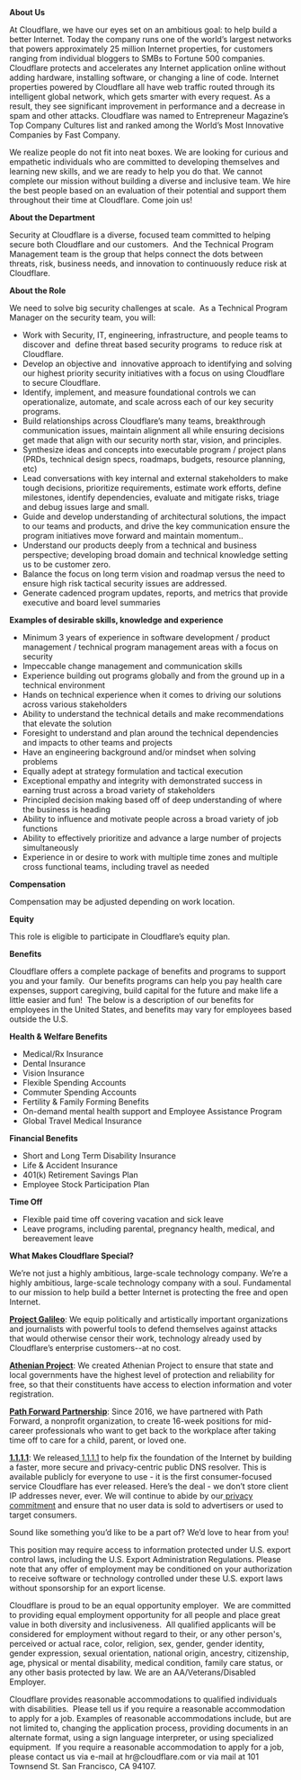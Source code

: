 <div class="content-intro">
	<div><strong>About Us</strong></div>
	<div>
		<p><span style="font-weight: 400;">At Cloudflare, we have our eyes set on an ambitious goal: to help build a better Internet. Today the company runs one of the world’s largest networks that powers approximately 25 million Internet properties, for customers ranging from individual bloggers to SMBs to Fortune 500 companies. Cloudflare protects and accelerates any Internet application online without adding hardware, installing software, or changing a line of code. Internet properties powered by Cloudflare all have web traffic routed through its intelligent global network, which gets smarter with every request. As a result, they see significant improvement in performance and a decrease in spam and other attacks. Cloudflare was named to Entrepreneur Magazine’s Top Company Cultures list and ranked among the World’s Most Innovative Companies by Fast Company.</span><span style="font-weight: 400;">&nbsp;</span></p>
		<p><span style="font-weight: 400;">We realize people do not fit into neat boxes. We are looking for curious and empathetic individuals who are committed to developing themselves and learning new skills, and we are ready to help you do that. We cannot complete our mission without building a diverse and inclusive team. We hire the best people based on an evaluation of their potential and support them throughout their time at Cloudflare. Come join us!&nbsp;</span></p>
	</div>
</div>
<p><strong>About the Department</strong></p>
<p><span style="font-weight: 400;">Security at Cloudflare is a diverse, focused team committed to helping secure both Cloudflare and our customers.&nbsp; And the Technical Program Management team is the group that helps connect the dots between threats, risk, business needs, and innovation to continuously reduce risk at Cloudflare.&nbsp;&nbsp;</span></p>
<p><strong>About the Role</strong></p>
<p><span style="font-weight: 400;">We need to solve big security challenges at scale.&nbsp; As a Technical Program Manager on the security team, you will:</span></p>
<ul>
	<li style="font-weight: 400;"><span style="font-weight: 400;">Work with Security, IT, engineering, infrastructure, and people teams to discover and&nbsp; define threat based security programs&nbsp; to reduce risk at Cloudflare.&nbsp;</span></li>
	<li style="font-weight: 400;"><span style="font-weight: 400;">Develop an objective and&nbsp; innovative approach to identifying and solving our highest priority security initiatives with a focus on using Cloudflare to secure Cloudflare.</span></li>
	<li style="font-weight: 400;"><span style="font-weight: 400;">Identify, implement, and measure foundational controls we can operationalize, automate, and scale across each of our key security programs.&nbsp;</span></li>
	<li style="font-weight: 400;"><span style="font-weight: 400;">Build relationships across Cloudflare’s many teams, </span><span style="font-weight: 400;">breakthrough communication issues, maintain alignment all while </span><span style="font-weight: 400;">ensuring decisions get made that align with our security north star, vision, and principles.</span></li>
	<li style="font-weight: 400;"><span style="font-weight: 400;">Synthesize ideas and concepts into executable program / project plans (PRDs, technical design specs, roadmaps, budgets, resource planning, etc)</span></li>
	<li style="font-weight: 400;"><span style="font-weight: 400;">Lead conversations with key internal and external stakeholders to make tough decisions, prioritize requirements, estimate work efforts, define milestones, identify dependencies, evaluate and mitigate risks, triage and debug issues large and small.</span></li>
	<li style="font-weight: 400;"><span style="font-weight: 400;">Guide and develop understanding of architectural solutions, the impact to our teams and products, and drive the key communication ensure the program initiatives move forward and maintain momentum..&nbsp;&nbsp;</span></li>
	<li style="font-weight: 400;"><span style="font-weight: 400;">Understand our products deeply from a technical and business perspective; developing broad domain and technical knowledge setting&nbsp; us to be customer zero.</span></li>
	<li style="font-weight: 400;"><span style="font-weight: 400;">Balance the focus on long term vision and roadmap versus the need to ensure high risk tactical security issues are addressed.&nbsp;</span></li>
	<li style="font-weight: 400;"><span style="font-weight: 400;">Generate cadenced program updates, reports, and metrics that provide executive and board level summaries&nbsp;</span></li>
</ul>
<p><strong>Examples of desirable skills, knowledge and experience</strong></p>
<ul>
	<li style="font-weight: 400;"><span style="font-weight: 400;">Minimum 3 years of experience in software development / product management / technical program management areas with a focus on security</span></li>
	<li style="font-weight: 400;"><span style="font-weight: 400;">Impeccable change management and communication skills</span></li>
	<li style="font-weight: 400;"><span style="font-weight: 400;">Experience building out programs globally and from the ground up in a technical environment</span></li>
	<li style="font-weight: 400;"><span style="font-weight: 400;">Hands on technical experience when it comes to driving our solutions across various stakeholders</span></li>
	<li style="font-weight: 400;"><span style="font-weight: 400;">Ability to understand the technical details and make recommendations that elevate the solution</span></li>
	<li style="font-weight: 400;"><span style="font-weight: 400;">Foresight to understand and plan around the technical dependencies and impacts to other teams and projects&nbsp;</span></li>
	<li style="font-weight: 400;"><span style="font-weight: 400;">Have an engineering background and/or mindset when solving problems</span></li>
	<li style="font-weight: 400;"><span style="font-weight: 400;">Equally adept at strategy formulation and tactical execution</span></li>
	<li style="font-weight: 400;"><span style="font-weight: 400;">Exceptional empathy and integrity with demonstrated success in earning trust across a broad variety of stakeholders&nbsp;</span></li>
	<li style="font-weight: 400;"><span style="font-weight: 400;">Principled decision making based off of deep understanding of where the business is heading</span></li>
	<li style="font-weight: 400;"><span style="font-weight: 400;">Ability to influence and motivate people across a broad variety of job functions</span></li>
	<li style="font-weight: 400;"><span style="font-weight: 400;">Ability to effectively prioritize and advance a large number of projects simultaneously</span></li>
	<li style="font-weight: 400;"><span style="font-weight: 400;">Experience in or desire to work with multiple time zones and multiple cross functional teams, including travel as needed</span></li>
</ul>
<p><strong>Compensation</strong></p>
<p><span style="font-weight: 400;">Compensation may be adjusted depending on work location.</span></p>
<p><strong>Equity</strong></p>
<p><span style="font-weight: 400;">This role is eligible to participate in Cloudflare’s equity plan.</span></p>
<p><strong>Benefits</strong></p>
<p><span style="font-weight: 400;">Cloudflare offers a complete package of benefits and programs to support you and your family.&nbsp; Our benefits programs can help you pay health care expenses, support caregiving, build capital for the future and make life a little easier and fun!&nbsp; The below is a description of our benefits for employees in the United States, and benefits may vary for employees based outside the U.S.</span></p>
<p><strong>Health &amp; Welfare Benefits</strong></p>
<ul>
	<li style="font-weight: 400;"><span style="font-weight: 400;">Medical/Rx Insurance</span></li>
	<li style="font-weight: 400;"><span style="font-weight: 400;">Dental Insurance</span></li>
	<li style="font-weight: 400;"><span style="font-weight: 400;">Vision Insurance</span></li>
	<li style="font-weight: 400;"><span style="font-weight: 400;">Flexible Spending Accounts</span></li>
	<li style="font-weight: 400;"><span style="font-weight: 400;">Commuter Spending Accounts</span></li>
	<li style="font-weight: 400;"><span style="font-weight: 400;">Fertility &amp; Family Forming Benefits</span></li>
	<li style="font-weight: 400;"><span style="font-weight: 400;">On-demand mental health support and Employee Assistance Program</span></li>
	<li style="font-weight: 400;"><span style="font-weight: 400;">Global Travel Medical Insurance</span></li>
</ul>
<p><strong>Financial Benefits</strong></p>
<ul>
	<li style="font-weight: 400;"><span style="font-weight: 400;">Short and Long Term Disability Insurance</span></li>
	<li style="font-weight: 400;"><span style="font-weight: 400;">Life &amp; Accident Insurance</span></li>
	<li style="font-weight: 400;"><span style="font-weight: 400;">401(k) Retirement Savings Plan</span></li>
	<li style="font-weight: 400;"><span style="font-weight: 400;">Employee Stock Participation Plan</span></li>
</ul>
<p><strong>Time Off</strong></p>
<ul>
	<li style="font-weight: 400;"><span style="font-weight: 400;">Flexible paid time off covering vacation and sick leave</span></li>
	<li style="font-weight: 400;"><span style="font-weight: 400;">Leave programs, including parental, pregnancy health, medical, and bereavement leave</span></li>
</ul>
<div class="content-conclusion">
	<p><strong>What Makes Cloudflare Special?</strong></p>
	<p><span style="font-weight: 400;">We’re not just a highly ambitious, large-scale technology company. We’re a highly ambitious, large-scale technology company with a soul. Fundamental to our mission to help build a better Internet is protecting the free and open Internet.</span></p>
	<p><a href="https://blog.cloudflare.com/protecting-free-expression-online/"><strong>Project Galileo</strong></a><span style="font-weight: 400;">: We equip politically and artistically important organizations and journalists with powerful tools to defend themselves against attacks that would otherwise censor their work, technology already used by Cloudflare’s enterprise customers--at no cost.</span></p>
	<p><strong><a href="https://www.cloudflare.com/athenian/">Athenian Project</a></strong><span style="font-weight: 400;">: We created Athenian Project to ensure that state and local governments have the highest level of protection and reliability for free, so that their constituents have access to election information and voter registration.</span></p>
	<p><a href="https://blog.cloudflare.com/tag/path-forward/"><strong>Path Forward Partnership</strong></a><span style="font-weight: 400;">: Since 2016, we have partnered with Path Forward, a nonprofit organization, to create 16-week positions for mid-career professionals who want to get back to the workplace after taking time off to care for a child, parent, or loved one.</span></p>
	<p><a href="https://1.1.1.1/"><strong>1.1.1.1</strong></a><span style="font-weight: 400;">: We released</span><a href="https://1.1.1.1/"> <span style="font-weight: 400;">1.1.1.1</span></a><span style="font-weight: 400;"> to help fix the foundation of the Internet by building a faster, more secure and privacy-centric public DNS resolver. This is available publicly for everyone to use - it is the first consumer-focused service Cloudflare has ever released. Here’s the deal - we don’t store client IP addresses never, ever. We will continue to abide by our</span><a href="https://developers.cloudflare.com/1.1.1.1/privacy/public-dns-resolver"> privacy commitment</a><span style="font-weight: 400;"> and ensure that no user data is sold to advertisers or used to target consumers.</span></p>
	<p><span style="font-weight: 400;">Sound like something you’d like to be a part of? We’d love to hear from you!</span></p>
	<p><span style="font-weight: 400;">This position may require access to information protected under U.S. export control laws, including the U.S. Export Administration Regulations. Please note that any offer of employment may be conditioned on your authorization to receive software or technology controlled under these U.S. export laws without sponsorship for an export license.</span></p>
	<p><span style="font-weight: 400;">Cloudflare is proud to be an equal opportunity employer. &nbsp;We are committed to providing equal employment opportunity for all people and place great value in both diversity and inclusiveness. &nbsp;All qualified applicants will be considered for employment without regard to their, or any other person's, perceived or actual</span> <span style="font-weight: 400;">race, color, religion, sex, gender, gender identity, gender expression, sexual orientation, national origin, ancestry, citizenship, age, physical or mental disability, medical condition, family care status, or any other basis protected by law. </span><span style="font-weight: 400;">We are an AA/Veterans/Disabled Employer.</span></p>
	<p><span style="font-weight: 400;">Cloudflare provides reasonable accommodations to qualified individuals with disabilities. &nbsp;Please tell us if you require a reasonable accommodation to apply for a job. Examples of reasonable accommodations include, but are not limited to, changing the application process, providing documents in an alternate format, using a sign language interpreter, or using specialized equipment. &nbsp;If you require a reasonable accommodation to apply for a job, please contact us via e-mail at </span><span style="font-weight: 400;">hr@cloudflare.com</span><span style="font-weight: 400;"> or via mail at 101 Townsend St. San Francisco, CA 94107.</span></p>
</div>